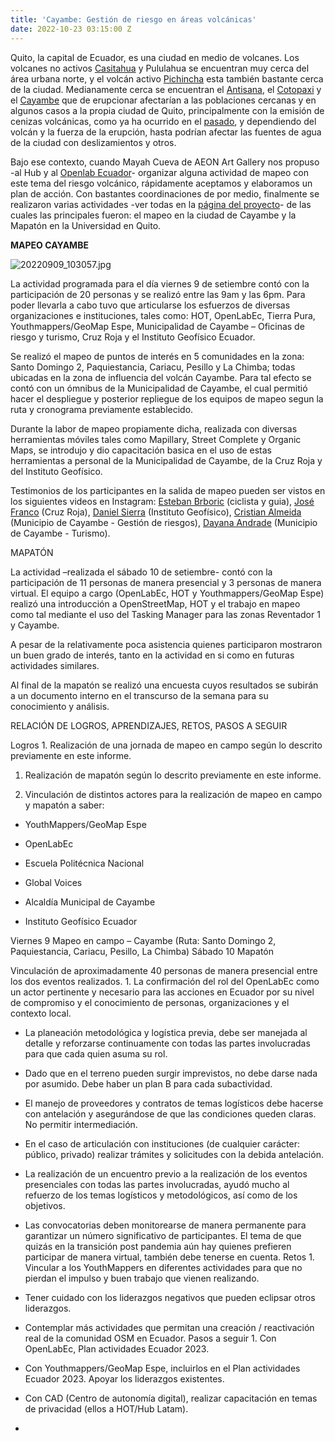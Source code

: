 ```yaml
---
title: 'Cayambe: Gestión de riesgo en áreas volcánicas'
date: 2022-10-23 03:15:00 Z
---
```


Quito, la capital de Ecuador, es una ciudad en medio de volcanes. Los volcanes no activos [Casitahua](https://es.wikipedia.org/wiki/Volc%C3%A1n_Casitagua) y Pululahua se encuentran muy cerca del área urbana norte, y el volcán activo [Pichincha](https://es.wikipedia.org/wiki/Volc%C3%A1n_Pichincha) esta también bastante cerca de la ciudad. Medianamente cerca se encuentran el [Antisana](https://es.wikipedia.org/wiki/Volc%C3%A1n_Antisana), el [Cotopaxi](https://es.wikipedia.org/wiki/Volc%C3%A1n_Cotopaxi) y el [Cayambe](https://es.wikipedia.org/wiki/Volc%C3%A1n_Cayambe) que de erupcionar afectarían a las poblaciones cercanas y en algunos casos a la propia ciudad de Quito, principalmente con la emisión de cenizas volcánicas, como ya ha ocurrido en el [pasado](https://journals.openedition.org/bifea/2290), y dependiendo del volcán y la fuerza de la erupción, hasta podrían afectar las fuentes de agua de la ciudad con deslizamientos y otros.

Bajo ese contexto, cuando Mayah Cueva de AEON Art Gallery nos propuso -al Hub y al [Openlab Ecuador](https://openlab.ec/)- organizar alguna actividad de mapeo con este tema del riesgo volcánico, rápidamente aceptamos y elaboramos un plan de acción. Con bastantes coordinaciones de por medio, finalmente se realizaron varias actividades -ver todas en la [página del proyecto](https://stories.hotosm.org/mapeo-de-volcanes-en-ecuador/index.html)- de las cuales las principales fueron: el mapeo en la ciudad de Cayambe y la Mapatón en la Universidad en Quito.

**MAPEO CAYAMBE**

![20220909_103057.jpg](/uploads/20220909_103057.jpg)

La actividad programada para el día viernes 9 de setiembre contó con la participación de 20 personas y se realizó entre las 9am y las 6pm. Para poder llevarla a cabo tuvo que articularse los esfuerzos de diversas organizaciones e instituciones, tales como: HOT, OpenLabEc, Tierra Pura, Youthmappers/GeoMap Espe, Municipalidad de Cayambe – Oficinas de riesgo y turismo, Cruz Roja y el Instituto Geofísico Ecuador.

Se realizó el mapeo de puntos de interés en 5 comunidades en la zona: Santo Domingo 2, Paquiestancia, Cariacu, Pesillo y La Chimba; todas ubicadas en la zona de influencia del volcán Cayambe. Para tal efecto se contó con un ómnibus de la Municipalidad de Cayambe, el cual permitió hacer el despliegue y posterior repliegue de los equipos de mapeo segun la ruta y cronograma previamente establecido.

Durante la labor de mapeo propiamente dicha, realizada con diversas herramientas móviles tales como Mapillary, Street Complete y Organic Maps, se introdujo y dio capacitación basica en el uso de estas herramientas a personal de la Municipalidad de Cayambe, de la Cruz Roja y del Instituto Geofísico.

Testimonios de los participantes en la salida de mapeo pueden ser vistos en los siguientes videos en Instagram: [Esteban Brboric](https://www.instagram.com/p/CibLZGNpLpk/) (ciclista y guia), [José Franco](https://www.instagram.com/p/CiiBhG6AR4G/) (Cruz Roja), [Daniel Sierra](https://www.instagram.com/p/Cif_JA_JLns/) (Instituto Geofísico), [Cristian Almeida](https://www.instagram.com/p/CikxWoUp_O-/) (Municipio de Cayambe - Gestión de riesgos), [Dayana Andrade](https://www.instagram.com/p/CinLhh0gWOp/) (Municipio de Cayambe - Turismo).

MAPATÓN

La actividad –realizada el sábado 10 de setiembre- contó con la participación de 11 personas de manera presencial y 3 personas de manera virtual. El equipo a cargo (OpenLabEc, HOT y Youthmappers/GeoMap Espe) realizó una introducción a OpenStreetMap, HOT y el trabajo en mapeo como tal mediante el uso del Tasking Manager para las zonas Reventador 1 y Cayambe.

A pesar de la relativamente poca asistencia quienes participaron mostraron un buen grado de interés, tanto en la actividad en si como en futuras actividades similares.

Al final de la mapatón se realizó una encuesta cuyos resultados se subirán a un documento interno en el transcurso de la semana para su conocimiento y análisis.

RELACIÓN DE LOGROS, APRENDIZAJES, RETOS, PASOS A SEGUIR

Logros  1. Realización de una jornada de mapeo en campo según lo descrito previamente en este informe.

1. Realización de mapatón según lo descrito previamente en este informe.

2. Vinculación de distintos actores para la realización de mapeo en campo y mapatón a saber:

* YouthMappers/GeoMap Espe

* OpenLabEc

* Escuela Politécnica Nacional

* Global Voices

* Alcaldía Municipal de Cayambe

* Instituto Geofísico Ecuador

Viernes 9   Mapeo en campo – Cayambe (Ruta: Santo Domingo 2, Paquiestancia, Cariacu, Pesillo, La Chimba)
Sábado 10   Mapatón

Vinculación de aproximadamente 40 personas de manera presencial entre los dos eventos realizados. 1. La confirmación del rol del OpenLabEc como un actor pertinente y necesario para las acciones en Ecuador por su nivel de compromiso y el conocimiento de personas, organizaciones y el contexto local.

* La planeación metodológica y logística previa, debe ser manejada al detalle y reforzarse continuamente con todas las partes involucradas para que cada quien asuma su rol.

* Dado que en el terreno pueden surgir imprevistos, no debe darse nada por asumido. Debe haber un plan B para cada subactividad.

* El manejo de proveedores y contratos de temas logísticos debe hacerse con antelación y asegurándose de que las condiciones queden claras. No permitir intermediación.

* En el caso de articulación con instituciones (de cualquier carácter: público, privado) realizar trámites y solicitudes con la debida antelación.

* La realización de un encuentro previo a la realización de los eventos presenciales con todas las partes involucradas, ayudó mucho al refuerzo de los temas logísticos y metodológicos, así como de los objetivos.

* Las convocatorias deben monitorearse de manera permanente para garantizar un número significativo de participantes. El tema de que quizás en la transición post pandemia aún hay quienes prefieren participar de manera virtual, también debe tenerse en cuenta.
  Retos   1. Vincular a los YouthMappers en diferentes actividades para que no pierdan el impulso y buen trabajo que vienen realizando.

* Tener cuidado con los liderazgos negativos que pueden eclipsar otros liderazgos.

* Contemplar más actividades que permitan una creación / reactivación real de la comunidad OSM en Ecuador.
  Pasos a seguir  1. Con OpenLabEc, Plan actividades Ecuador 2023.

* Con Youthmappers/GeoMap Espe, incluirlos en el Plan actividades Ecuador 2023. Apoyar los liderazgos existentes.

* Con CAD (Centro de autonomía digital), realizar capacitación en temas de privacidad (ellos a HOT/Hub Latam).

* 